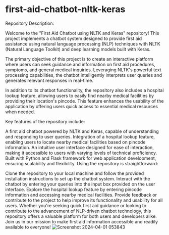 # first-aid-chatbot-nltk-keras

Repository Description:

Welcome to the "First Aid Chatbot using NLTK and Keras" repository! This project implements a chatbot system designed to provide first aid assistance using natural language processing (NLP) techniques with NLTK (Natural Language Toolkit) and deep learning models built with Keras.

The primary objective of this project is to create an interactive platform where users can seek guidance and information on first aid procedures, symptoms, and general medical inquiries. Leveraging NLTK's powerful text processing capabilities, the chatbot intelligently interprets user queries and generates relevant responses in real-time.

In addition to its chatbot functionality, the repository also includes a hospital lookup feature, allowing users to easily find nearby medical facilities by providing their location's pincode. This feature enhances the usability of the application by offering users quick access to essential medical resources when needed.

Key features of the repository include:

A first aid chatbot powered by NLTK and Keras, capable of understanding and responding to user queries.
Integration of a hospital lookup feature, enabling users to locate nearby medical facilities based on pincode information.
An intuitive user interface designed for ease of interaction, making it accessible to users with varying levels of technical proficiency.
Built with Python and Flask framework for web application development, ensuring scalability and flexibility.
Using the repository is straightforward:

Clone the repository to your local machine and follow the provided installation instructions to set up the chatbot system.
Interact with the chatbot by entering your queries into the input box provided on the user interface.
Explore the hospital lookup feature by entering pincode information and accessing nearby medical facilities.
Provide feedback or contribute to the project to help improve its functionality and usability for all users.
Whether you're seeking quick first aid guidance or looking to contribute to the advancement of NLP-driven chatbot technology, this repository offers a valuable platform for both users and developers alike. Join us in our mission to make first aid information accessible and readily available to everyone!
![Screenshot 2024-04-01 053843](https://github.com/sumanbera00/first-aid-chatbot-nltk-keras/assets/132657660/79bc90a6-c589-40d1-b9a7-bd87089c9773)
